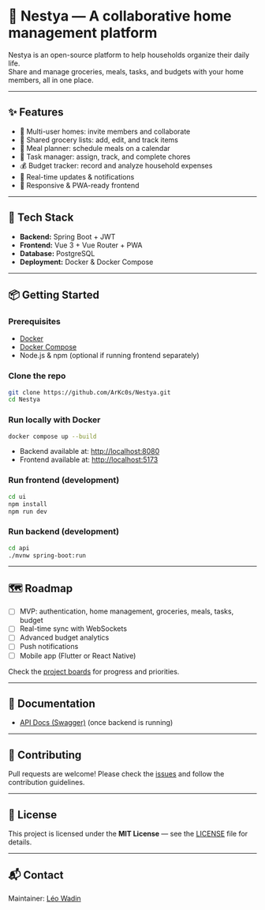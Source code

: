 # 🏡 Nestya — A collaborative home management platform

Nestya is an open-source platform to help households organize their daily life.  
Share and manage groceries, meals, tasks, and budgets with your home members, all in one place.

---

## ✨ Features
- 👥 Multi-user homes: invite members and collaborate
- 🛒 Shared grocery lists: add, edit, and track items
- 🍲 Meal planner: schedule meals on a calendar
- 📝 Task manager: assign, track, and complete chores
- 💰 Budget tracker: record and analyze household expenses
- 🔔 Real-time updates & notifications
- 📱 Responsive & PWA-ready frontend

---

## 🚀 Tech Stack
- **Backend:** Spring Boot + JWT
- **Frontend:** Vue 3 + Vue Router + PWA
- **Database:** PostgreSQL
- **Deployment:** Docker & Docker Compose

---

## 📦 Getting Started

### Prerequisites
- [Docker](https://www.docker.com/)
- [Docker Compose](https://docs.docker.com/compose/)
- Node.js & npm (optional if running frontend separately)

### Clone the repo
```bash
git clone https://github.com/ArKc0s/Nestya.git
cd Nestya
````

### Run locally with Docker

```bash
docker compose up --build
```

* Backend available at: [http://localhost:8080](http://localhost:8080)
* Frontend available at: [http://localhost:5173](http://localhost:5173)

### Run frontend (development)

```bash
cd ui
npm install
npm run dev
```

### Run backend (development)

```bash
cd api
./mvnw spring-boot:run
```

---

## 🗺 Roadmap

* [ ] MVP: authentication, home management, groceries, meals, tasks, budget
* [ ] Real-time sync with WebSockets
* [ ] Advanced budget analytics
* [ ] Push notifications
* [ ] Mobile app (Flutter or React Native)

Check the [project boards](https://github.com/ArKc0s/Nestya/projects) for progress and priorities.

---

## 📖 Documentation

* [API Docs (Swagger)](http://localhost:8080/api/docs) (once backend is running)

---

## 🤝 Contributing

Pull requests are welcome!
Please check the [issues](https://github.com/yourusername/hestia/issues) and follow the contribution guidelines.

---

## 📄 License

This project is licensed under the **MIT License** — see the [LICENSE](LICENSE) file for details.

---

## 📬 Contact

Maintainer: [Léo Wadin](mailto:wadinleo@gmail.com)
